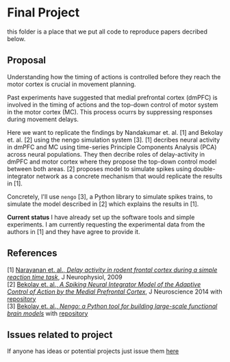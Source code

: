 # Final Project

this folder is a place that we put all code to reproduce papers decribed below.

## Proposal

Understanding how the timing of actions is controlled before they reach the motor cortex is crucial in movement planning.

Past experiments have suggested that medial prefrontal cortex (dmPFC) is involved in the timing of actions and the top-down control of motor system in the motor cortex (MC). This process ocurrs by suppressing responses during movement delays.

Here we want to replicate the findings by Nandakumar et. al. [1] and Bekolay et. al. [2] using the nengo simulation system [3]. [1] decribes neural activity in dmPFC and MC using time-series Principle Components Analysis (PCA) across neural populations. They then decribe roles of delay-activity in dmPFC and motor cortex where they propose the top-down control model between both areas. [2]  proposes model to simulate spikes using double-integrator network as a concrete mechanism that would replicate the results in [1]. 

Concretely, I'll use `nengo` [3], a Python library to simulate spikes trains, to simulate the model described in [2] which explains the results in [1]. 

**Current status** 
I have already set up the software tools and simple experiments. I am currently requesting the experimental data from the authors in [1] and they have agree to provide it.

## References

[1] [Narayanan et. al., _Delay activity in rodent frontal cortex during a simple reaction time task_](http://jn.physiology.org/content/101/6/2859.long), J Neurophysiol, 2009<br>
[2] [Bekolay et. al., _A Spiking Neural Integrator Model of the Adaptive Control of Action by the Medial Prefrontal Cortex_](http://www.jneurosci.org/content/34/5/1892.long), J Neuroscience 2014 with [repository](https://github.com/tbekolay/jneurosci2013)<br>
[3] [Bekolay et. al., _Nengo: a Python tool for building large-scale functional brain models_](http://www.ncbi.nlm.nih.gov/pmc/articles/PMC3880998/pdf/fninf-07-00048.pdf) with [repository](https://github.com/nengo/nengo)<br>


## Issues related to project

If anyone has ideas or potential projects just issue
them [here](https://github.com/titipata/bme469_neural_control_of_movement/issues)
